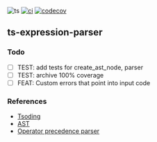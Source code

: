 ![ts](https://badgen.net/badge/Built%20With/TypeScript/blue)
[![ci](https://github.com/2bfe26/ts-expression-parser/actions/workflows/ci.yaml/badge.svg?branch=master)](https://github.com/2bfe26/ts-expression-parser/actions/workflows/ci.yaml)
[![codecov](https://codecov.io/gh/2bfe26/ts-expression-parser/branch/master/graph/badge.svg?token=GG4WPCVPGZ)](https://codecov.io/gh/2bfe26/ts-expression-parser)

## ts-expression-parser

### Todo

- [ ] TEST: add tests for create_ast_node, parser
- [ ] TEST: archive 100% coverage
- [ ] FEAT: Custom errors that point into input code

### References

- [Tsoding](https://www.youtube.com/watch?v=Yjgh7bfh2FU)
- [AST](https://en.wikipedia.org/wiki/Abstract_syntax_tree)
- [Operator precedence parser](https://en.wikipedia.org/wiki/Operator-precedence_parser)
